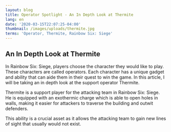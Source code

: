 ```yaml
---
layout: blog
title: Operator Spotlight - An In Depth Look at Thermite
lang: en
date: '2020-03-15T22:07:25-04:00'
thumbnail: /images/uploads/thermite.jpg
terms: 'Operator, Thermite, Rainbow Six: Siege'
---
```

## An In Depth Look at Thermite

In Rainbow Six: Siege, players choose the character they would like to play. These characters are called operators. Each character has a unique gadget and ability that can aide them in their quest to win the game. In this article, I will be taking an in depth look at the support operator Thermite.

Thermite is a support player for the attacking team in Rainbow Six: Siege. He is equipped with an exothermic charge which is able to open holes in walls, making it easier for attackers to traverse the building and outwit defenders.

This ability is a crucial asset as it allows the attacking team to gain new lines of sight that usually would not exist.
